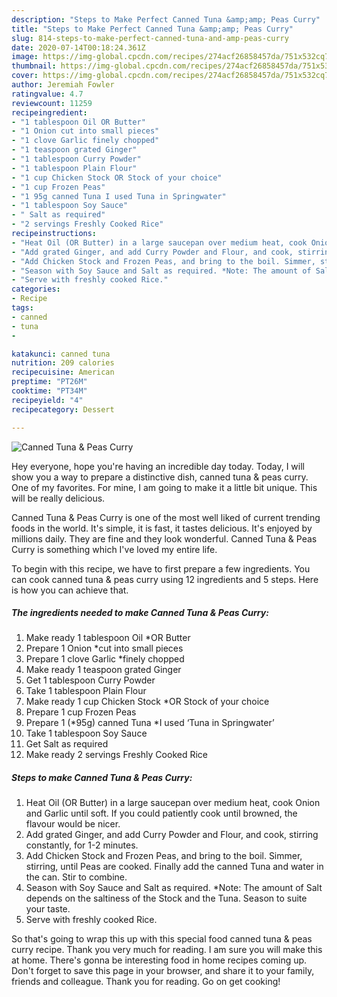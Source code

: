 ```yaml
---
description: "Steps to Make Perfect Canned Tuna &amp;amp; Peas Curry"
title: "Steps to Make Perfect Canned Tuna &amp;amp; Peas Curry"
slug: 814-steps-to-make-perfect-canned-tuna-and-amp-peas-curry
date: 2020-07-14T00:18:24.361Z
image: https://img-global.cpcdn.com/recipes/274acf26858457da/751x532cq70/canned-tuna-peas-curry-recipe-main-photo.jpg
thumbnail: https://img-global.cpcdn.com/recipes/274acf26858457da/751x532cq70/canned-tuna-peas-curry-recipe-main-photo.jpg
cover: https://img-global.cpcdn.com/recipes/274acf26858457da/751x532cq70/canned-tuna-peas-curry-recipe-main-photo.jpg
author: Jeremiah Fowler
ratingvalue: 4.7
reviewcount: 11259
recipeingredient:
- "1 tablespoon Oil OR Butter"
- "1 Onion cut into small pieces"
- "1 clove Garlic finely chopped"
- "1 teaspoon grated Ginger"
- "1 tablespoon Curry Powder"
- "1 tablespoon Plain Flour"
- "1 cup Chicken Stock OR Stock of your choice"
- "1 cup Frozen Peas"
- "1 95g canned Tuna I used Tuna in Springwater"
- "1 tablespoon Soy Sauce"
- " Salt as required"
- "2 servings Freshly Cooked Rice"
recipeinstructions:
- "Heat Oil (OR Butter) in a large saucepan over medium heat, cook Onion and Garlic until soft. If you could patiently cook until browned, the flavour would be nicer."
- "Add grated Ginger, and add Curry Powder and Flour, and cook, stirring constantly, for 1-2 minutes."
- "Add Chicken Stock and Frozen Peas, and bring to the boil. Simmer, stirring, until Peas are cooked. Finally add the canned Tuna and water in the can. Stir to combine."
- "Season with Soy Sauce and Salt as required. *Note: The amount of Salt depends on the saltiness of the Stock and the Tuna. Season to suite your taste."
- "Serve with freshly cooked Rice."
categories:
- Recipe
tags:
- canned
- tuna
- 

katakunci: canned tuna  
nutrition: 209 calories
recipecuisine: American
preptime: "PT26M"
cooktime: "PT34M"
recipeyield: "4"
recipecategory: Dessert

---
```



![Canned Tuna &amp; Peas Curry](https://img-global.cpcdn.com/recipes/274acf26858457da/751x532cq70/canned-tuna-peas-curry-recipe-main-photo.jpg)

Hey everyone, hope you're having an incredible day today. Today, I will show you a way to prepare a distinctive dish, canned tuna &amp; peas curry. One of my favorites. For mine, I am going to make it a little bit unique. This will be really delicious.

Canned Tuna &amp; Peas Curry is one of the most well liked of current trending foods in the world. It's simple, it is fast, it tastes delicious. It's enjoyed by millions daily. They are fine and they look wonderful. Canned Tuna &amp; Peas Curry is something which I've loved my entire life.




To begin with this recipe, we have to first prepare a few ingredients. You can cook canned tuna &amp; peas curry using 12 ingredients and 5 steps. Here is how you can achieve that.

<!--inarticleads1-->

##### The ingredients needed to make Canned Tuna &amp; Peas Curry:

1. Make ready 1 tablespoon Oil *OR Butter
1. Prepare 1 Onion *cut into small pieces
1. Prepare 1 clove Garlic *finely chopped
1. Make ready 1 teaspoon grated Ginger
1. Get 1 tablespoon Curry Powder
1. Take 1 tablespoon Plain Flour
1. Make ready 1 cup Chicken Stock *OR Stock of your choice
1. Prepare 1 cup Frozen Peas
1. Prepare 1 (*95g) canned Tuna *I used ‘Tuna in Springwater’
1. Take 1 tablespoon Soy Sauce
1. Get  Salt as required
1. Make ready 2 servings Freshly Cooked Rice




<!--inarticleads2-->

##### Steps to make Canned Tuna &amp; Peas Curry:

1. Heat Oil (OR Butter) in a large saucepan over medium heat, cook Onion and Garlic until soft. If you could patiently cook until browned, the flavour would be nicer.
1. Add grated Ginger, and add Curry Powder and Flour, and cook, stirring constantly, for 1-2 minutes.
1. Add Chicken Stock and Frozen Peas, and bring to the boil. Simmer, stirring, until Peas are cooked. Finally add the canned Tuna and water in the can. Stir to combine.
1. Season with Soy Sauce and Salt as required. *Note: The amount of Salt depends on the saltiness of the Stock and the Tuna. Season to suite your taste.
1. Serve with freshly cooked Rice.




So that's going to wrap this up with this special food canned tuna &amp; peas curry recipe. Thank you very much for reading. I am sure you will make this at home. There's gonna be interesting food in home recipes coming up. Don't forget to save this page in your browser, and share it to your family, friends and colleague. Thank you for reading. Go on get cooking!
